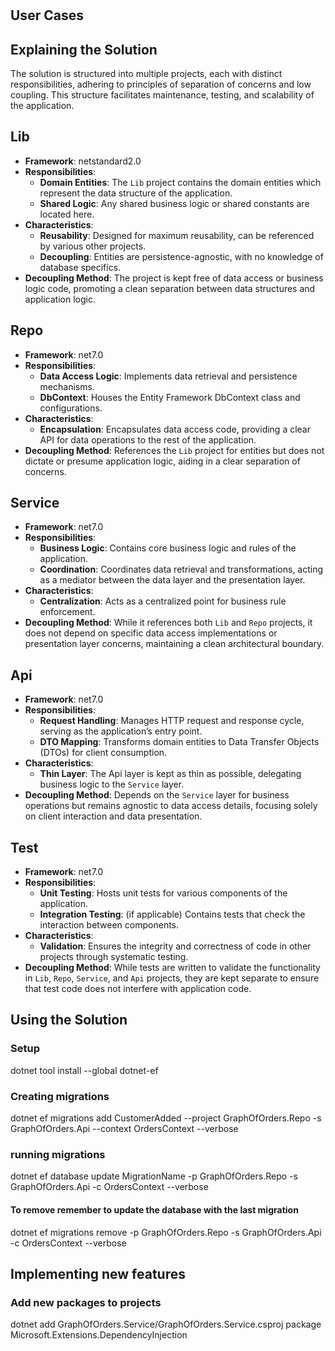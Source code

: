 # 
## User Cases

## Explaining the Solution

The solution is structured into multiple projects, each with distinct responsibilities, adhering to principles of separation of concerns and low coupling. This structure facilitates maintenance, testing, and scalability of the application.

## Lib
- **Framework**: netstandard2.0
- **Responsibilities**: 
  - **Domain Entities**: The `Lib` project contains the domain entities which represent the data structure of the application.
  - **Shared Logic**: Any shared business logic or shared constants are located here.
- **Characteristics**: 
  - **Reusability**: Designed for maximum reusability, can be referenced by various other projects.
  - **Decoupling**: Entities are persistence-agnostic, with no knowledge of database specifics.
- **Decoupling Method**: The project is kept free of data access or business logic code, promoting a clean separation between data structures and application logic.

## Repo
- **Framework**: net7.0
- **Responsibilities**: 
  - **Data Access Logic**: Implements data retrieval and persistence mechanisms.
  - **DbContext**: Houses the Entity Framework DbContext class and configurations.
- **Characteristics**: 
  - **Encapsulation**: Encapsulates data access code, providing a clear API for data operations to the rest of the application.
- **Decoupling Method**: References the `Lib` project for entities but does not dictate or presume application logic, aiding in a clear separation of concerns.

## Service
- **Framework**: net7.0
- **Responsibilities**: 
  - **Business Logic**: Contains core business logic and rules of the application.
  - **Coordination**: Coordinates data retrieval and transformations, acting as a mediator between the data layer and the presentation layer.
- **Characteristics**: 
  - **Centralization**: Acts as a centralized point for business rule enforcement.
- **Decoupling Method**: While it references both `Lib` and `Repo` projects, it does not depend on specific data access implementations or presentation layer concerns, maintaining a clean architectural boundary.

## Api
- **Framework**: net7.0
- **Responsibilities**: 
  - **Request Handling**: Manages HTTP request and response cycle, serving as the application’s entry point.
  - **DTO Mapping**: Transforms domain entities to Data Transfer Objects (DTOs) for client consumption.
- **Characteristics**: 
  - **Thin Layer**: The Api layer is kept as thin as possible, delegating business logic to the `Service` layer.
- **Decoupling Method**: Depends on the `Service` layer for business operations but remains agnostic to data access details, focusing solely on client interaction and data presentation.

## Test
- **Framework**: net7.0
- **Responsibilities**: 
  - **Unit Testing**: Hosts unit tests for various components of the application.
  - **Integration Testing**: (if applicable) Contains tests that check the interaction between components.
- **Characteristics**: 
  - **Validation**: Ensures the integrity and correctness of code in other projects through systematic testing.
- **Decoupling Method**: While tests are written to validate the functionality in `Lib`, `Repo`, `Service`, and `Api` projects, they are kept separate to ensure that test code does not interfere with application code.


## Using the Solution
### Setup
dotnet tool install --global dotnet-ef

### Creating migrations
dotnet ef migrations add CustomerAdded --project GraphOfOrders.Repo -s GraphOfOrders.Api --context OrdersContext --verbose

### running migrations
dotnet ef database update MigrationName -p GraphOfOrders.Repo -s GraphOfOrders.Api -c OrdersContext --verbose
#### To remove remember to update the database with the last migration
dotnet ef migrations remove -p GraphOfOrders.Repo -s GraphOfOrders.Api -c OrdersContext --verbose

## Implementing new features
### Add new packages to projects
dotnet add GraphOfOrders.Service/GraphOfOrders.Service.csproj package Microsoft.Extensions.DependencyInjection